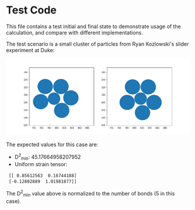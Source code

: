 # Test Code

This file contains a test initial and final state to demonstrate usage of the calculation, and compare with different implementations.

The test scenario is a small cluster of particles from Ryan Kozlowski's slider experiment at Duke:

![test_particles](https://raw.githubusercontent.com/Jfeatherstone/D2min/master/test/test_particles.png)

The expected values for this case are:

- D<sup>2</sup><sub>min</sub>: 45.17664958207952
- Uniform strain tensor:

```
 [[ 0.85612563  0.16744188]
 [-0.12802889  1.01981877]]
```

The D<sup>2</sup><sub>min</sub> value above is normalized to the number of bonds (5 in this case).

